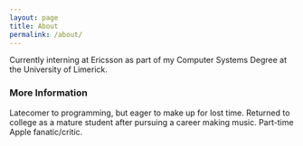 ```yaml
---
layout: page
title: About
permalink: /about/
---
```


Currently interning at Ericsson as part of my Computer Systems Degree at the University of Limerick.

### More Information

Latecomer to programming, but eager to make up for lost time. Returned to college as a mature student after pursuing a career making music. Part-time Apple fanatic/critic. 

